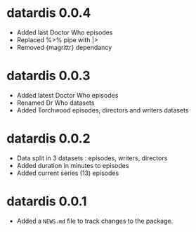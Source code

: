 # datardis 0.0.4

* Added last Doctor Who episodes
* Replaced %>% pipe with |>
* Removed {magrittr} dependancy

# datardis 0.0.3

* Added latest Doctor Who episodes
* Renamed Dr Who datasets
* Added Torchwood episodes, directors and writers datasets

# datardis 0.0.2

* Data split in 3 datasets : episodes, writers, directors  
* Added duration in minutes to episodes  
* Added current series (13) episodes

# datardis 0.0.1

* Added a `NEWS.md` file to track changes to the package.
